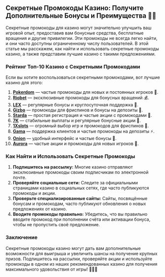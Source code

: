 ## Секретные Промокоды Казино: Получите Дополнительные Бонусы и Преимущества 🎁💎

Секретные промокоды для казино могут значительно улучшить ваш игровой опыт, предоставив вам бонусные средства, бесплатные вращения и другие привилегии. Эти промокоды не всегда легко найти, и они часто доступны ограниченному числу пользователей. В этой статье мы расскажем, как найти и использовать секретные промокоды казино, а также представим лучшие казино с такими предложениями.

### Рейтинг Топ-10 Казино с Секретными Промокодами

Если вы хотите воспользоваться секретными промокодами, вот лучшие казино для этого:

1. **[Pokerdom](https://brandplay.link/4k77v2yx)** — частые промокоды для новых и постоянных игроков 🎲.
2. **[Riobet](https://brandplay.link/7xBLTPyj)** — эксклюзивные промокоды для бонусных вращений 💰.
3. **[LEX](https://brandplay.link/zW4hdDFV)** — регулярные бонусы и круглосуточная поддержка 🎉.
4. **[Gizbo](https://brandplay.link/bprXw4YV)** — промокоды для фриспинов и бонусы на депозиты 🎁.
5. **[Starda](https://brandplay.link/fB7xwRFL)** — простая регистрация и частые акции с промокодами 🎈.
6. **[7K](https://brandplay.link/BvQyFShp)** — стабильные выплаты и регулярные бонусные акции 🎯.
7. **[1Xslots](https://brandplay.link/hSB1khtr)** — огромный выбор игр и промокодов для фриспинов 🌟.
8. **[Gama](https://brandplay.link/j6NMKsDz)** — поддержка клиентов и частые промокоды на депозиты ⚡.
9. **[Onion](https://brandplay.link/zBGRVpQ9)** — удобный интерфейс и частые бонусы 🎰.
10. **[Aurora](https://10trafic-stat2.com/click/668546556bcc6313411604bd/6766/13032/subaccount)** — частые акции и промокоды для новых игроков 💎.

### Как Найти и Использовать Секретные Промокоды

1. **Подпишитесь на рассылку:** Многие казино отправляют эксклюзивные промокоды своим подписчикам по электронной почте.
2. **Проверяйте социальные сети:** Следите за официальными страницами казино в социальных сетях, где часто публикуются промокоды и акции.
3. **Проверьте специализированные сайты:** Сайты, посвящённые бонусам и промокодам, часто публикуют обновления о новых предложениях от казино.
4. **Вводите промокоды правильно:** Убедитесь, что вы правильно вводите промокод при пополнении счёта или активации бонуса, чтобы не пропустить своё предложение.

### Заключение

Секретные промокоды казино могут дать вам дополнительные возможности для выигрыша и увеличить шансы на получение крупных призов. Подпишитесь на рассылки, проверяйте акции и используйте промокоды в одном из наших рекомендованных казино для получения максимального удовольствия от игры! 🎉🎰💸
